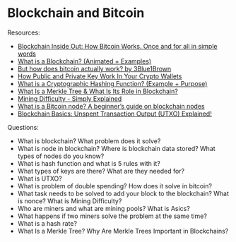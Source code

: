 # Blockchain and Bitcoin

Resources:

* [Blockchain Inside Out: How Bitcoin Works. Once and for all in simple words](https://vas3k.com/blog/blockchain/) 
* [What is a Blockchain? (Animated + Examples)](https://www.youtube.com/watch?v=kHybf1aC-jE)
* [But how does bitcoin actually work? by 3Blue1Brown](https://www.youtube.com/watch?v=bBC-nXj3Ng4)
* [How Public and Private Key Work In Your Crypto Wallets](https://www.youtube.com/watch?v=bvSJm7fHXto)
* [What is a Cryptographic Hashing Function? (Example + Purpose)](https://www.youtube.com/watch?v=gTfNtop9vzM)
* [What Is a Merkle Tree & What Is Its Role in Blockchain?](https://learn.bybit.com/blockchain/what-is-merkle-tree/)
* [Mining Difficulty - Simply Explained](https://www.youtube.com/watch?v=o1gOyhU6XEw)
* [What is a Bitcoin node? A beginner’s guide on blockchain nodes](https://cointelegraph.com/bitcoin-for-beginners/what-is-a-bitcoin-node-a-beginners-guide-on-blockchain-nodes)
* [Blockchain Basics: Unspent Transaction Output (UTXO) Explained!](https://www.youtube.com/watch?v=hKft6E4K8KY&list=PLZWRruJDdjy1YCnVTcdh9w9vFe8DHy4SG)

Questions:

* What is blockchain? What problem does it solve?
* What is node in blockchain? Where is blockchain data stored? What types of nodes do you know?
* What is hash function and what is 5 rules with it?
* What types of keys are there? What are they needed for?
* What is UTXO?
* What is problem of double spending? How does it solve in bitcoin?
* What task needs to be solved to add your block to the blockchain? What is nonce? What is Mining Difficulty?
* Who are miners and what are mining pools? What is Asics?
* What happens if two miners solve the problem at the same time?
* What is a hash rate?
* What Is a Merkle Tree? Why Are Merkle Trees Important in Blockchains?
